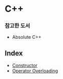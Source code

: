 # C++

### 참고한 도서

- Absolute C++


## Index

- [Constructor](https://github.com/kwan3854/Dev-log/tree/master/Study/CPP/CPP-Constructor.md)
- [Operator Overloading](https://github.com/kwan3854/Dev-log/tree/master/Study/CPP/CPP-Operator_Overloading.md)

